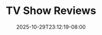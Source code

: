 ---
title: "TV Show Reviews"
description: "Reviews of TV things I've watched."
date: "2025-10-29T23:12:19-08:00"
slug: "tvshows"
---